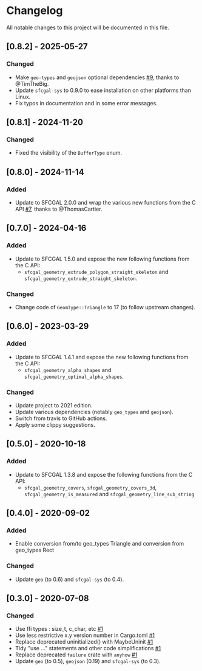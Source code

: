 # Changelog
All notable changes to this project will be documented in this file.

## [0.8.2] - 2025-05-27
### Changed
- Make `geo-types` and `geojson` optional dependencies [#9](https://github.com/mthh/sfcgal-rs/pull/9), thanks to @TimTheBig.
- Update `sfcgal-sys` to 0.9.0 to ease installation on other platforms than Linux.
- Fix typos in documentation and in some error messages.

## [0.8.1] - 2024-11-20
### Changed
- Fixed the visibility of the `BufferType` enum.

## [0.8.0] - 2024-11-14
### Added
- Update to SFCGAL 2.0.0 and wrap the various new functions from the C API [#7](https://github.com/mthh/sfcgal-rs/pull/7), thanks to @ThomasCartier.

## [0.7.0] - 2024-04-16
### Added
- Update to SFCGAL 1.5.0 and expose the new following functions from the C API:
  * `sfcgal_geometry_extrude_polygon_straight_skeleton` and `sfcgal_geometry_extrude_straight_skeleton`.

### Changed
- Change code of `GeomType::Triangle` to 17 (to follow upstream changes).

## [0.6.0] - 2023-03-29
### Added
- Update to SFCGAL 1.4.1 and expose the new following functions from the C API:
  * `sfcgal_geometry_alpha_shapes` and `sfcgal_geometry_optimal_alpha_shapes`.

### Changed
- Update project to 2021 edition.
- Update various dependencies (notably `geo_types` and `geojson`).
- Switch from travis to GitHub actions.
- Apply some clippy suggestions.


## [0.5.0] - 2020-10-18
### Added
- Update to SFCGAL 1.3.8 and expose the following functions from the C API:
  * `sfcgal_geometry_covers`, `sfcgal_geometry_covers_3d`, `sfcgal_geometry_is_measured` and `sfcgal_geometry_line_sub_string`


## [0.4.0] - 2020-09-02
### Added
- Enable conversion from/to geo_types Triangle and conversion from geo_types Rect

### Changed
- Update `geo` (to 0.6) and `sfcgal-sys` (to 0.4).


## [0.3.0] - 2020-07-08
### Changed
- Use ffi types : size_t, c_char, etc [#1](https://github.com/mthh/sfcgal-rs/pull/1)
- Use less restrictive x.y version number in Cargo.toml [#1](https://github.com/mthh/sfcgal-rs/pull/1)
- Replace deprecated uninitialized() with MaybeUninit [#1](https://github.com/mthh/sfcgal-rs/pull/1)
- Tidy "use ..." statements and other code simplifications [#1](https://github.com/mthh/sfcgal-rs/pull/1)
- Replace deprecated `failure` crate with `anyhow` [#1](https://github.com/mthh/sfcgal-rs/pull/1)
- Update `geo` (to 0.5), `geojson` (0.19) and `sfcgal-sys` (to 0.3).
